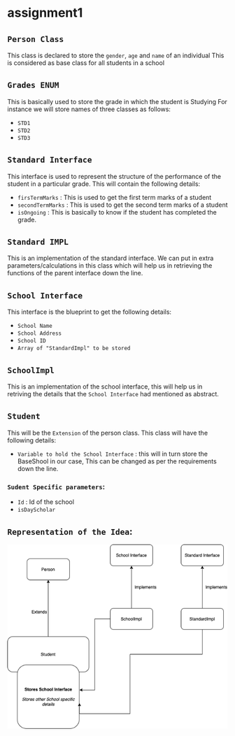 # assignment1

## `Person Class`

This class is declared to store the `gender`, `age` and `name` of an individual
This is considered as base class for all students in a school

## `Grades ENUM`

This is basically used to store the grade in which the student is Studying
For instance we will store names of three classes as follows:
- `STD1`
- `STD2`
- `STD3`

## `Standard Interface`

This interface is used to represent the structure of the performance of the student in a particular grade.
This will contain the following details:
- `firsTermMarks` : This is used to get the first term marks of a student 
- `secondTermMarks` : This is used to get the second term marks of a student
- `isOngoing` : This is basically to know if the student has completed the grade.

## `Standard IMPL`

This is an implementation of the standard interface.
We can put in extra parameters/calculations in this class which will help us in retrieving the functions of the parent interface down the line.

## `School Interface`

This interface is the blueprint to get the following details:

- `School Name`
- `School Address`
- `School ID`
- `Array of "StandardImpl" to be stored`

## `SchoolImpl`

This is an implementation of the school interface, this will help us in retriving the details that the `School Interface` had 
mentioned as abstract.

## `Student`

This will be the `Extension` of the person class. This class will have the following details:

- `Variable to hold the School Interface` : this will in turn store the BaseShool in our case, This can be changed as per the requirements down the line.

### `Sudent Specific parameters`:
- `Id` : Id of the school
- `isDayScholar`


## `Representation of the Idea`:

<img src="https://github.com/jithingeorgeofl/assignment1/blob/main/school.png"/>



